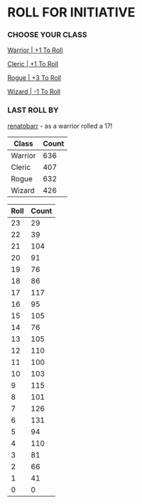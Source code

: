 # ROLL FOR INITIATIVE
### CHOOSE YOUR CLASS

[Warrior | +1 To Roll](https://github.com/benjaminsampica/benjaminsampica/issues/new?title=roll%7Cwarrior&body=Just+click+%27Submit+new+issue%27.)

[Cleric | +1 To Roll](https://github.com/benjaminsampica/benjaminsampica/issues/new?title=roll%7Ccleric&body=Just+click+%27Submit+new+issue%27.)

[Rogue | +3 To Roll](https://github.com/benjaminsampica/benjaminsampica/issues/new?title=roll%7Crogue&body=Just+click+%27Submit+new+issue%27.)

[Wizard | -1 To Roll](https://github.com/benjaminsampica/benjaminsampica/issues/new?title=roll%7Cwizard&body=Just+click+%27Submit+new+issue%27.)
### LAST ROLL BY
[renatobarr](https://www.github.com/renatobarr) - as a warrior rolled a 17!

|Class|Count|
|-|-|
|Warrior|636|
|Cleric|407|
|Rogue|632|
|Wizard|426|

|Roll|Count|
|-|-|
|23|29
|22|39
|21|104
|20|91
|19|76
|18|86
|17|117
|16|95
|15|105
|14|76
|13|105
|12|110
|11|100
|10|103
|9|115
|8|101
|7|126
|6|131
|5|94
|4|110
|3|81
|2|66
|1|41
|0|0
